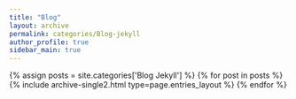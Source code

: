 ```yaml
---
title: "Blog"
layout: archive
permalink: categories/Blog-jekyll
author_profile: true
sidebar_main: true
---
```



{% assign posts = site.categories['Blog Jekyll'] %}
{% for post in posts %} {% include archive-single2.html type=page.entries_layout %} {% endfor %}